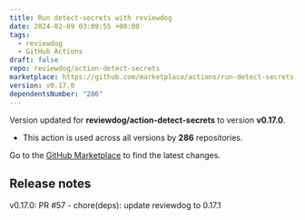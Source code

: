```yaml
---
title: Run detect-secrets with reviewdog
date: 2024-02-09 03:09:55 +00:00
tags:
  - reviewdog
  - GitHub Actions
draft: false
repo: reviewdog/action-detect-secrets
marketplace: https://github.com/marketplace/actions/run-detect-secrets-with-reviewdog
version: v0.17.0
dependentsNumber: "286"
---
```



Version updated for **reviewdog/action-detect-secrets** to version **v0.17.0**.
- This action is used across all versions by **286** repositories.

Go to the [GitHub Marketplace](https://github.com/marketplace/actions/run-detect-secrets-with-reviewdog) to find the latest changes.

## Release notes

v0.17.0: PR #57 - chore(deps): update reviewdog to 0.17.1
